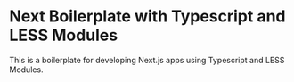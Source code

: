 # Next Boilerplate with Typescript and LESS Modules
This is a boilerplate for developing Next.js apps using Typescript and LESS Modules. 
